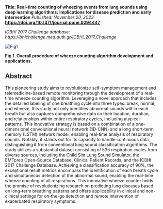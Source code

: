 **Title: Real-time counting of wheezing events from lung sounds using deep learning algorithms: Implications for disease prediction and early intervention**
*Published: November 20, 2023*
**https://doi.org/10.1371/journal.pone.0294447**

*ICBHI 2017 Challenge database: https://bhichallenge.med.auth.gr/ICBHI_2017_Challenge*

![Fig1](https://github.com/sunghoon-most/Wheeze_Counter/assets/76245832/475d93d4-d3f3-45a4-8f3f-89f98eb78205)

**Fig 1. Overall procedure of wheeze counting algorithm development and applications.**

## Abstract 

  This pioneering study aims to revolutionize self-symptom management and telemedicine-based remote monitoring through the development of a real-time wheeze counting algorithm. Leveraging a novel approach that includes the detailed labeling of one breathing cycle into three types: break, normal, and wheeze, this study not only identifies abnormal sounds within each breath but also captures comprehensive data on their location, duration, and relationships within entire respiratory cycles, including atypical patterns. This innovative strategy is based on a combination of a one-dimensional convolutional neural network (1D-CNN) and a long short-term memory (LSTM) network model, enabling real-time analysis of respiratory sounds. Notably, it stands out for its capacity to handle continuous data, distinguishing it from conventional lung sound classification algorithms. The study utilizes a substantial dataset consisting of 535 respiration cycles from diverse sources, including the Child Sim Lung Sound Simulator, the EMTprep Open-Source Database, Clinical Patient Records, and the ICBHI 2017 Challenge Database. Achieving a classification accuracy of 90%, the exceptional result metrics encompass the identification of each breath cycle and simultaneous detection of the abnormal sound, enabling the real-time wheeze counting of all respirations. This innovative wheeze counter holds the promise of revolutionizing research on predicting lung diseases based on long-term breathing patterns and offers applicability in clinical and non-clinical settings for on-the-go detection and remote intervention of exacerbated respiratory symptoms.
